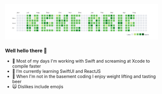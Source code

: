 [![Keke Arif](https://github.com/kekearif/kekearif/blob/master/cover.png)](https://www.kekearif.com)
### Well hello there 👋


- 🔭 Most of my days I'm working with Swift and screaming at Xcode to compile faster
- 🌱 I’m currently learning SwiftUI and ReactJS
- 🙉 When I'm not in the basement coding I enjoy weight lifting and tasting beer
- 🙀 Dislikes include emojis
